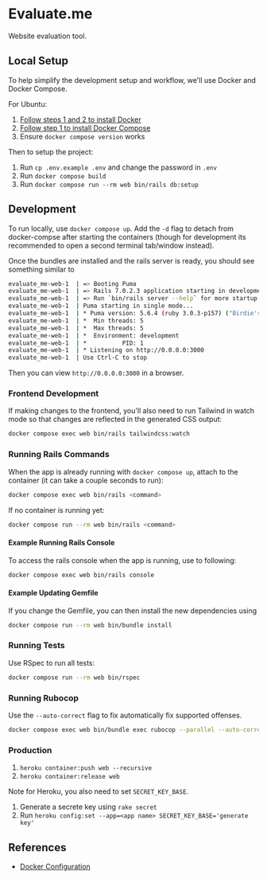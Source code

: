 # Evaluate.me

Website evaluation tool.

## Local Setup

To help simplify the development setup and workflow, we'll use Docker and Docker Compose.

For Ubuntu:

1. [Follow steps 1 and 2 to install Docker](https://www.digitalocean.com/community/tutorials/how-to-install-and-use-docker-on-ubuntu-20-04)
2. [Follow step 1 to install Docker Compose](https://www.digitalocean.com/community/tutorials/how-to-install-and-use-docker-compose-on-ubuntu-20-04)
3. Ensure `docker compose version` works

Then to setup the project:

1. Run `cp .env.example .env` and change the password in `.env`
2. Run `docker compose build`
3. Run `docker compose run --rm web bin/rails db:setup`

## Development

To run locally, use `docker compose up`. Add the `-d` flag to detach from docker-compse after starting the containers (though for development its recommended to open a second terminal tab/window instead).

Once the bundles are installed and the rails server is ready, you should see something similar to

```bash
evaluate_me-web-1  | => Booting Puma
evaluate_me-web-1  | => Rails 7.0.2.3 application starting in development 
evaluate_me-web-1  | => Run `bin/rails server --help` for more startup options
evaluate_me-web-1  | Puma starting in single mode...
evaluate_me-web-1  | * Puma version: 5.6.4 (ruby 3.0.3-p157) ("Birdie's Version")
evaluate_me-web-1  | *  Min threads: 5
evaluate_me-web-1  | *  Max threads: 5
evaluate_me-web-1  | *  Environment: development
evaluate_me-web-1  | *          PID: 1
evaluate_me-web-1  | * Listening on http://0.0.0.0:3000
evaluate_me-web-1  | Use Ctrl-C to stop
```

Then you can view `http://0.0.0.0:3000` in a browser.

### Frontend Development

If making changes to the frontend, you'll also need to run Tailwind in watch mode so that changes are reflected in the generated CSS output:

```bash
docker compose exec web bin/rails tailwindcss:watch
```

### Running Rails Commands

When the app is already running with `docker compose up`, attach to the container (it can take a couple seconds to run):

```bash
docker compose exec web bin/rails <command>
```

If no container is running yet:

```bash
docker compose run --rm web bin/rails <command>
```

#### Example Running Rails Console

To access the rails console when the app is running, use to following:

```bash
docker compose exec web bin/rails console
```

#### Example Updating Gemfile

If you change the Gemfile, you can then install the new dependencies using

```bash
docker compose run --rm web bin/bundle install
```

### Running Tests

Use RSpec to run all tests:

```bash
docker compose run --rm web bin/rspec
```

### Running Rubocop

Use the `--auto-correct` flag to fix automatically fix supported offenses.

```bash
docker compose exec web bin/bundle exec rubocop --parallel --auto-correct
```

### Production

1. `heroku container:push web --recursive`
2. `heroku container:release web`

Note for Heroku, you also need to set `SECRET_KEY_BASE`.

1. Generate a secrete key using `rake secret`
2. Run `heroku config:set --app=<app name> SECRET_KEY_BASE='generate key'`

## References

- [Docker Configuration](https://evilmartians.com/chronicles/ruby-on-whales-docker-for-ruby-rails-development)
